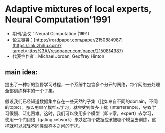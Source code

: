 # Adaptive mixtures of local experts, Neural Computation'1991

- 期刊/会议：Neural Computation (1991)
- 论文链接：[https://readpaper.com/paper/2150884987](https://link.zhihu.com/?target=https%3A//readpaper.com/paper/2150884987)
- 代表性作者：Michael Jordan, Geoffrey Hinton

## main idea:

提出了一种新的监督学习过程，一个系统中包含多个分开的网络，每个网络去处理全部训练样本的一个子集。

假设我们已经知道数据集中存在一些天然的子集（比如来自不同的domain，不同的topic），那么用单个模型去学习，就会受到很多干扰（interference），导致学习很慢、泛化困难。这时，我们可以使用多个模型（即专家，expert）去学习，使用一个门网络（gating network）来决定每个数据应该被哪个模型去训练，这样就可以减轻不同类型样本之间的干扰。